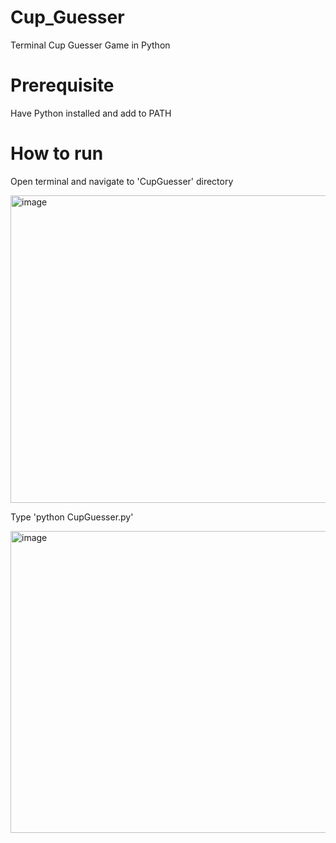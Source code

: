# Cup_Guesser
Terminal Cup Guesser Game in Python

# Prerequisite
Have Python installed and add to PATH

# How to run
Open terminal and navigate to 'CupGuesser' directory

<img width="803" height="492" alt="image" src="https://github.com/user-attachments/assets/663409dd-323c-41a2-8897-546010dd2105" />

Type 'python CupGuesser.py'

<img width="802" height="483" alt="image" src="https://github.com/user-attachments/assets/0c3a725b-19d0-44ab-8175-7d42d96a6bf7" />

